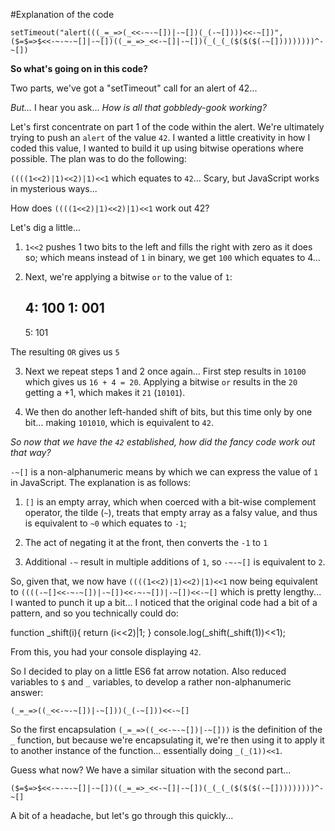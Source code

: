 #Explanation of the code

`setTimeout("alert(((_=_=>(_<<-~-~[])|-~[])(_(-~[])))<<-~[])",($=$=>$<<-~-~-~[]|-~[])((_=_=>_<<-~[]|-~[])(_(_(_($($($(-~[]))))))))^-~[])`

**So what's going on in this code?**

Two parts, we've got a "setTimeout" call for an alert of 42...

*But...* I hear you ask... *How is all that gobbledy-gook working?*

Let's first concentrate on part 1 of the code within the alert. We're ultimately trying to push an `alert` of the value `42`. I wanted a little creativity in how I coded this value, I wanted to build it up using bitwise operations where possible. The plan was to do the following:

`((((1<<2)|1)<<2)|1)<<1` which equates to `42`... Scary, but JavaScript works in mysterious ways...

How does `((((1<<2)|1)<<2)|1)<<1` work out 42?

Let's dig a little...

1) `1<<2` pushes 1 two bits to the left and fills the right with zero as it does so; which means instead of `1` in binary, we get `100` which equates to 4...

2) Next, we're applying a bitwise `or` to the value of `1`:

    4: 100
    1: 001
    ------
    5: 101

The resulting `OR` gives us `5`

3) Next we repeat steps 1 and 2 once again... First step results in `10100` which gives us `16 + 4 = 20`. Applying a bitwise `or` results in the `20` getting a +1, which makes it `21` (`10101`).

4) We then do another left-handed shift of bits, but this time only by one bit... making `101010`, which is equivalent to `42`.

*So now that we have the `42` established, how did the fancy code work out that way?*

`-~[]` is a non-alphanumeric means by which we can express the value of `1` in JavaScript. The explanation is as follows:

1) `[]` is an empty array, which when coerced with a bit-wise complement operator, the tilde (`~`), treats that empty array as a falsy value, and thus is equivalent to `~0` which equates to `-1`;

2) The act of negating it at the front, then converts the `-1` to `1`

3) Additional `-~` result in multiple additions of `1`, so `-~-~[]` is equivalent to `2`.

So, given that, we now have `((((1<<2)|1)<<2)|1)<<1` now being equivalent to `((((-~[]<<-~-~[])|-~[])<<-~-~[])|-~[])<<-~[]` which is pretty lengthy... I wanted to punch it up a bit... I noticed that the original code had a bit of a pattern, and so you technically could do:

  function _shift(i){
    return (i<<2)|1;
  }
  console.log(_shift(_shift(1))<<1);
  
From this, you had your console displaying `42`.

So I decided to play on a little ES6 fat arrow notation. Also reduced variables to `$` and `_` variables, to develop a rather non-alphanumeric answer:

`(_=_=>((_<<-~-~[])|-~[]))(_(-~[]))<<-~[]`
  
So the first encapsulation `(_=_=>((_<<-~-~[])|-~[]))` is the definition of the `_` function, but because we're encapsulating it, we're then using it to apply it to another instance of the function... essentially doing `_(_(1))<<1`.

Guess what now? We have a similar situation with the second part... 

`($=$=>$<<-~-~-~[]|-~[])((_=_=>_<<-~[]|-~[])(_(_(_($($($(-~[]))))))))^-~[]`

A bit of a headache, but let's go through this quickly...
  
